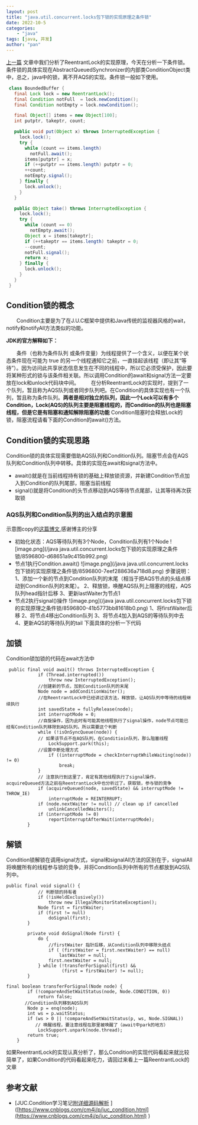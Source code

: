 ```yaml
---
layout: post
title: "java.util.concurrent.locks包下锁的实现原理之条件锁"
date: 2022-10-5
categories: 
    - "java"
tags: [java, 并发]
author: "pan"
---
```


[上一篇](https://www.jianshu.com/p/94b6cfbc3e3d) 文章中我们分析了ReentrantLock的实现原理，今天在分析一下条件锁。条件锁的具体实现在AbstractQueuedSynchronizer的内部类ConditionObject类中，总之，java中的锁，离不开AQS的实现。条件锁一般如下使用。

```java
 class BoundedBuffer {
   final Lock lock = new ReentrantLock();
   final Condition notFull  = lock.newCondition(); 
   final Condition notEmpty = lock.newCondition(); 

   final Object[] items = new Object[100];
   int putptr, takeptr, count;

   public void put(Object x) throws InterruptedException {
     lock.lock();
     try {
       while (count == items.length) 
         notFull.await();
       items[putptr] = x; 
       if (++putptr == items.length) putptr = 0;
       ++count;
       notEmpty.signal();
     } finally {
       lock.unlock();
     }
   }

   public Object take() throws InterruptedException {
     lock.lock();
     try {
       while (count == 0) 
         notEmpty.await();
       Object x = items[takeptr]; 
       if (++takeptr == items.length) takeptr = 0;
       --count;
       notFull.signal();
       return x;
     } finally {
       lock.unlock();
     }
   } 
 }
```

## Condition锁的概念

&emsp;&emsp;Condition主要是为了在J.U.C框架中提供和Java传统的监视器风格的wait，notify和notifyAll方法类似的功能。

**JDK的官方解释如下：**

&emsp;&emsp;条件（也称为条件队列 或条件变量）为线程提供了一个含义，以便在某个状态条件现在可能为 true 的另一个线程通知它之前，一直挂起该线程（即让其“等待”）。因为访问此共享状态信息发生在不同的线程中，所以它必须受保护，因此要将某种形式的锁与该条件相关联。所以调用Condition的await和signal方法一定要放在lock和unlock代码块中间。
&emsp;&emsp;在分析ReentrantLock的实现时，提到了一个队列，暂且称为AQS队列或者同步队列吧。在Condition的具体实现也有一个队列，暂且称为条件队列。**两者是相对独立的队列，因此一个Lock可以有多个Condition，Lock(AQS)的队列主要是阻塞线程的，而Condition的队列也是阻塞线程，但是它是有阻塞和通知解除阻塞的功能**
Condition阻塞时会释放Lock的锁，阻塞流程请看下面的Condition的await()方法。
## Condition锁的实现思路
Condition锁的具体实现需要借助AQS队列和Condition队列。阻塞节点会在AQS队列和Condition队列中转移。具体的实现在await和signal方法中。
+ await()就是在当前线程持有锁的基础上释放锁资源，并新建Condition节点加入到Condition的队列尾部，阻塞当前线程
+ signal()就是将Condition的头节点移动到AQS等待节点尾部，让其等待再次获取锁
### AQS队列和Condition队列的出入结点的示意图
示意图copy的[这篇博文](https://www.cnblogs.com/cm4j/p/juc_condition.html),感谢博主的分享
+ 初始化状态：AQS等待队列有3个Node，Condition队列有1个Node
![image.png](/java java.util.concurrent.locks包下锁的实现原理之条件锁/8596800-d68651a9c415b992.png)
+ 节点1执行Condition.await()
![image.png](/java java.util.concurrent.locks包下锁的实现原理之条件锁/8596800-7eef288636a718d8.png)
步骤说明：
1、添加一个新的节点到Condition队列的末尾（相当于把AQS节点的头结点移动到Condition队列的末尾）。
2、释放锁，唤醒AQS队列上阻塞的线程，AQS队列head指针后移
3、更新lastWaiter为节点1
+ 节点2执行signal()操作
![image.png](/java java.util.concurrent.locks包下锁的实现原理之条件锁/8596800-41b5773bb81618b0.png)
1、将firstWaiter后移
2、将节点4移出Condition队列
3、将节点4加入到AQS的等待队列中去
4、更新AQS的等待队列的tail
下面具体的分析一下代码
## 加锁
Condition锁加锁的代码在await方法中
```
 public final void await() throws InterruptedException {
            if (Thread.interrupted())
                throw new InterruptedException();
            //创建新的节点，加到Condition队列的末尾
            Node node = addConditionWaiter();
            //在ReentrantLock中已经讲过该方法，释放锁，让AQS队列中等待的线程继续执行
            int savedState = fullyRelease(node);
            int interruptMode = 0;
            //自旋操作，因为此时有可能其他线程执行了signal操作，node节点可能已经有Condition队列移除到AQS队列。所以需要这个判断
            while (!isOnSyncQueue(node)) {
            // 如果该节点不在AQS队列，在Conditioin队列，那么阻塞线程
                LockSupport.park(this);
            //设置中断处理方式
                if ((interruptMode = checkInterruptWhileWaiting(node)) != 0)
                    break;
            }
            // 注意执行到这里了，肯定有其他线程执行了signal操作，acquireQueued方法之前在ReentrantLock中也分析过了。获取锁，参与锁的竞争
            if (acquireQueued(node, savedState) && interruptMode != THROW_IE)
                interruptMode = REINTERRUPT;
            if (node.nextWaiter != null) // clean up if cancelled
                unlinkCancelledWaiters();
            if (interruptMode != 0)
                reportInterruptAfterWait(interruptMode);
        }
```
## 解锁
Condition锁解锁在调用signal方式，signal和signalAll方法的区别在于，signalAll将唤醒所有的线程参与锁的竞争，并将Condition队列中所有的节点都放到AQS队列中。
```
public final void signal() {
            // 判断锁的持有者
            if (!isHeldExclusively())
                throw new IllegalMonitorStateException();
            Node first = firstWaiter;
            if (first != null)
                doSignal(first);
        }
```
```
        private void doSignal(Node first) {
            do {
                //firstWaiter 指针后移，从Condition队列中移除头结点
                if ( (firstWaiter = first.nextWaiter) == null)
                    lastWaiter = null;
                first.nextWaiter = null;
            } while (!transferForSignal(first) &&
                     (first = firstWaiter) != null);
        }
```
```
final boolean transferForSignal(Node node) { 
        if (!compareAndSetWaitStatus(node, Node.CONDITION, 0))
            return false; 
       //Condition队列移到AQS队列
        Node p = enq(node);
        int ws = p.waitStatus;
        if (ws > 0 || !compareAndSetWaitStatus(p, ws, Node.SIGNAL))
           // 唤醒线程，要注意线程在那里被唤醒了（await中park的地方）
            LockSupport.unpark(node.thread);
        return true;
    }
```
如果ReentrantLock的实现认真分析了，那么Condition的实现代码看起来就比较简单了，如果Condition的代码看起来吃力，请回过来看上一篇ReentrantLock的文章

## 参考文献
+ [JUC.Condition学习笔记[附详细源码解析](https://www.cnblogs.com/cm4j/p/juc_condition.html)
]([https://www.cnblogs.com/cm4j/p/juc_condition.html](https://www.cnblogs.com/cm4j/p/juc_condition.html)
)



